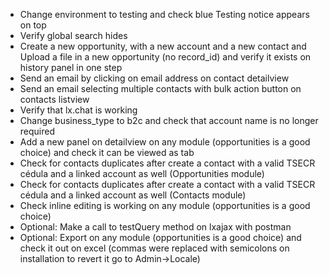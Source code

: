 - Change environment to testing and check blue Testing notice appears on top
- Verify global search hides
- Create a new opportunity, with a new account and a new contact and Upload a file in a new opportunity (no record_id) and verify it exists on history panel in one step
- Send an email by clicking on email address on contact detailview
- Send an email selecting multiple contacts with bulk action button on contacts listview
- Verify that lx.chat is working
- Change business_type to b2c and check that account name is no longer required
- Add a new panel on detailview on any module (opportunities is a good choice) and check it can be viewed as tab
- Check for contacts duplicates after create a contact with a valid TSECR cédula and a linked account as well (Opportunities module)
- Check for contacts duplicates after create a contact with a valid TSECR cédula and a linked account as well (Contacts module)
- Check inline editing is working on any module (opportunities is a good choice)
- Optional: Make a call to testQuery method on lxajax with postman
- Optional: Export on any module (opportunities is a good choice) and check it out on excel (commas were replaced with semicolons on installation to revert it go to Admin->Locale)

